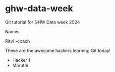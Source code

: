 # ghw-data-week
Git tutorial for GHW Data week 2024 

Names

Ritvi -coach

These are the awesome hackers learning Git today!
  - Hacker 1
  - Maruthi

